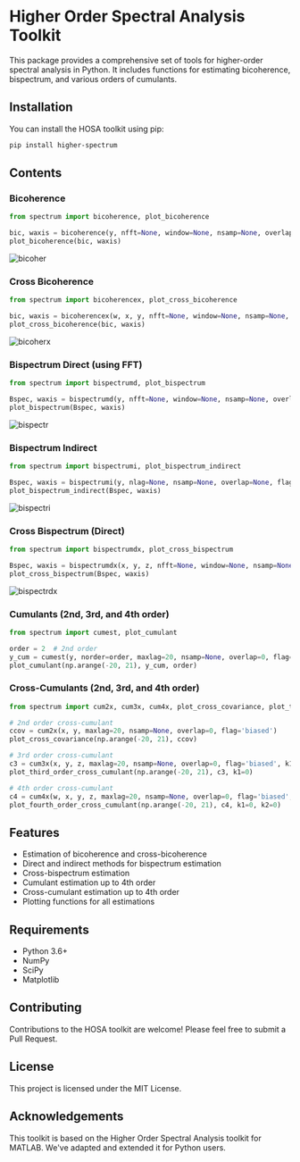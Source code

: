 # Higher Order Spectral Analysis Toolkit

This package provides a comprehensive set of tools for higher-order spectral
analysis in Python. It includes functions for estimating bicoherence,
bispectrum, and various orders of cumulants.

## Installation

You can install the HOSA toolkit using pip:

```bash
pip install higher-spectrum
```

## Contents

### Bicoherence

```python
from spectrum import bicoherence, plot_bicoherence

bic, waxis = bicoherence(y, nfft=None, window=None, nsamp=None, overlap=None)
plot_bicoherence(bic, waxis)
```

![bicoher](https://raw.githubusercontent.com/synergetics/spectrum/master/images/bicoherence.png)

### Cross Bicoherence

```python
from spectrum import bicoherencex, plot_cross_bicoherence

bic, waxis = bicoherencex(w, x, y, nfft=None, window=None, nsamp=None, overlap=None)
plot_cross_bicoherence(bic, waxis)
```

![bicoherx](https://raw.githubusercontent.com/synergetics/spectrum/master/images/cross_bicoherence.png)

### Bispectrum Direct (using FFT)

```python
from spectrum import bispectrumd, plot_bispectrum

Bspec, waxis = bispectrumd(y, nfft=None, window=None, nsamp=None, overlap=None)
plot_bispectrum(Bspec, waxis)
```

![bispectr](https://raw.githubusercontent.com/synergetics/spectrum/master/images/bispectrumd.png)

### Bispectrum Indirect

```python
from spectrum import bispectrumi, plot_bispectrum_indirect

Bspec, waxis = bispectrumi(y, nlag=None, nsamp=None, overlap=None, flag='biased', nfft=None, wind='parzen')
plot_bispectrum_indirect(Bspec, waxis)
```

![bispectri](https://raw.githubusercontent.com/synergetics/spectrum/master/images/bispectrum_indirect.png)

### Cross Bispectrum (Direct)

```python
from spectrum import bispectrumdx, plot_cross_bispectrum

Bspec, waxis = bispectrumdx(x, y, z, nfft=None, window=None, nsamp=None, overlap=None)
plot_cross_bispectrum(Bspec, waxis)
```

![bispectrdx](https://raw.githubusercontent.com/synergetics/spectrum/master/images/cross_bispectrum.png)

### Cumulants (2nd, 3rd, and 4th order)

```python
from spectrum import cumest, plot_cumulant

order = 2  # 2nd order
y_cum = cumest(y, norder=order, maxlag=20, nsamp=None, overlap=0, flag='biased', k1=0, k2=0)
plot_cumulant(np.arange(-20, 21), y_cum, order)
```

### Cross-Cumulants (2nd, 3rd, and 4th order)

```python
from spectrum import cum2x, cum3x, cum4x, plot_cross_covariance, plot_third_order_cross_cumulant, plot_fourth_order_cross_cumulant

# 2nd order cross-cumulant
ccov = cum2x(x, y, maxlag=20, nsamp=None, overlap=0, flag='biased')
plot_cross_covariance(np.arange(-20, 21), ccov)

# 3rd order cross-cumulant
c3 = cum3x(x, y, z, maxlag=20, nsamp=None, overlap=0, flag='biased', k1=0)
plot_third_order_cross_cumulant(np.arange(-20, 21), c3, k1=0)

# 4th order cross-cumulant
c4 = cum4x(w, x, y, z, maxlag=20, nsamp=None, overlap=0, flag='biased', k1=0, k2=0)
plot_fourth_order_cross_cumulant(np.arange(-20, 21), c4, k1=0, k2=0)
```

## Features

- Estimation of bicoherence and cross-bicoherence
- Direct and indirect methods for bispectrum estimation
- Cross-bispectrum estimation
- Cumulant estimation up to 4th order
- Cross-cumulant estimation up to 4th order
- Plotting functions for all estimations

## Requirements

- Python 3.6+
- NumPy
- SciPy
- Matplotlib

## Contributing

Contributions to the HOSA toolkit are welcome! Please feel free to submit a Pull
Request.

## License

This project is licensed under the MIT License.

## Acknowledgements

This toolkit is based on the Higher Order Spectral Analysis toolkit for MATLAB.
We've adapted and extended it for Python users.
